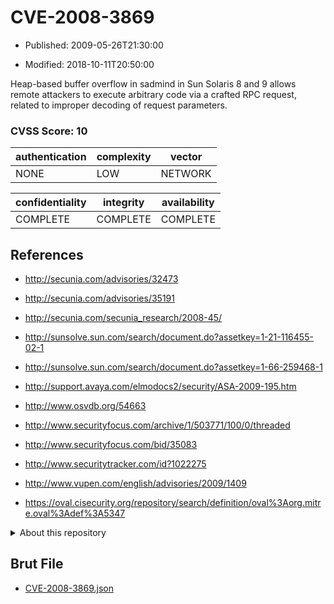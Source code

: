 # CVE-2008-3869

- Published: 2009-05-26T21:30:00

- Modified: 2018-10-11T20:50:00

Heap-based buffer overflow in sadmind in Sun Solaris 8 and 9 allows remote attackers to execute arbitrary code via a crafted RPC request, related to improper decoding of request parameters.

### CVSS Score: **10**

| authentication | complexity | vector |
| --- | --- | --- |
| NONE | LOW | NETWORK |

| confidentiality | integrity | availability |
| --- | --- | --- |
| COMPLETE | COMPLETE | COMPLETE |

## References

* http://secunia.com/advisories/32473

* http://secunia.com/advisories/35191

* http://secunia.com/secunia_research/2008-45/

* http://sunsolve.sun.com/search/document.do?assetkey=1-21-116455-02-1

* http://sunsolve.sun.com/search/document.do?assetkey=1-66-259468-1

* http://support.avaya.com/elmodocs2/security/ASA-2009-195.htm

* http://www.osvdb.org/54663

* http://www.securityfocus.com/archive/1/503771/100/0/threaded

* http://www.securityfocus.com/bid/35083

* http://www.securitytracker.com/id?1022275

* http://www.vupen.com/english/advisories/2009/1409

* https://oval.cisecurity.org/repository/search/definition/oval%3Aorg.mitre.oval%3Adef%3A5347

<details>
<summary>About this repository</summary> 

  This repository is part of the project [Live Hack CVE](https://github.com/Live-Hack-CVE). Main website can be found [www.live-hack.org](https://www.live-hack.org) 
  
  Made by [Sn0wAlice](https://github.com/Sn0wAlice) for the people that care about security and need to have a feed of the latest CVEs. Hope you enjoy it, don't forget to star the repo and follow me on [Twitter](https://twitter.com/Sn0wAlice) and [Github](https://github.com/Sn0wAlice). And that is my [personnal website](https://www.alice-snow.me/)

  - [Home Page](https://github.com/Live-Hack-CVE)
  - [Framework](https://github.com/Live-Hack-CVE/cve-framework)
  - [CVE database](https://github.com/Live-Hack-CVE/full_database)
  - [Changelog](https://github.com/Live-Hack-CVE/Changelog)
</details>

## Brut File

* [CVE-2008-3869.json](https://raw.githubusercontent.com/Live-Hack-CVE/full_database/main/cves/2008/CVE-2008-3869.json)

